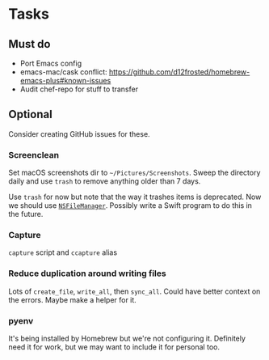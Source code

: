 # Tasks

## Must do

- Port Emacs config
- emacs-mac/cask conflict: https://github.com/d12frosted/homebrew-emacs-plus#known-issues
- Audit chef-repo for stuff to transfer

## Optional

Consider creating GitHub issues for these.

### Screenclean

Set macOS screenshots dir to `~/Pictures/Screenshots`. Sweep the directory daily and use `trash` to remove anything older than 7 days.

Use `trash` for now but note that the way it trashes items is deprecated. Now we should use [`NSFileManager`](https://developer.apple.com/documentation/foundation/nsfilemanager/1414306-trashitematurl). Possibly write a Swift program to do this in the future.

### Capture

`capture` script and `ccapture` alias

### Reduce duplication around writing files

Lots of `create_file`, `write_all`, then `sync_all`. Could have better context on the errors. Maybe make a helper for it.

### pyenv

It's being installed by Homebrew but we're not configuring it. Definitely need it for work, but we may want to include it for personal too.
